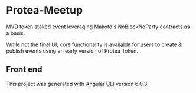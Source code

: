 # Protea-Meetup
MVD token staked event leveraging Makoto's NoBlockNoParty contracts as a basis. 

While not the final UI, core functionality is available for users to create & publish events using an early version of Protea Token.

## Front end
This project was generated with [Angular CLI](https://github.com/angular/angular-cli) version 6.0.3.
